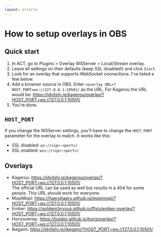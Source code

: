 ```yaml
---
layout: article
---
```


# How to setup overlays in OBS

## Quick start

1. In ACT, go to Plugins > Overlay WSServer > Local/Stream overlay.
2. Leave all settings on their defaults (keep SSL disabled!) and click `Start`.
3. Look for an overlay that supports WebSocket connections. I've listed a few below.
4. Add a browser source in OBS. Enter `<overlay URL>?HOST_PORT=ws://127.0.0.1:10501/` as the URL. For Kagerou the URL would be: https://idyllshi.re/kagerou/overlay/?HOST_PORT=ws://127.0.0.1:10501/
5. You're done.

## `HOST_PORT`

If you change the WSServer settings, you'll have to change the `HOST_PORT` parameter for the overlay to match. It works like this:
* SSL disabled: `ws://<ip>:<port>/`
* SSL enabled: `wss://<ip>:<port>/`

## Overlays

* Kagerou: https://idyllshi.re/kagerou/overlay/?HOST_PORT=ws://127.0.0.1:10501/<br>
  The official URL can be used as well but results in a 404 for some people. This URL should work for everyone.
* MopiMopi: https://haeruhaeru.github.io/mopimopi/?HOST_PORT=ws://127.0.0.1:10501/
* Ember: https://goldenchrysus.github.io/ffxiv/ember-overlay/?HOST_PORT=ws://127.0.0.1:10501/
* Horizoverlay: https://bsides.github.io/horizoverlay/?HOST_PORT=ws://127.0.0.1:10501/
* Ikegami: https://idyllshi.re/ikegami/?HOST_PORT=ws://127.0.0.1:10501/
